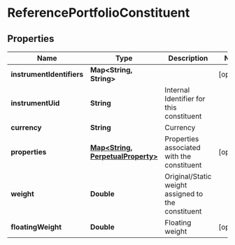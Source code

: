 

# ReferencePortfolioConstituent

## Properties

Name | Type | Description | Notes
------------ | ------------- | ------------- | -------------
**instrumentIdentifiers** | **Map&lt;String, String&gt;** |  |  [optional]
**instrumentUid** | **String** | Internal Identifier for this constituent | 
**currency** | **String** | Currency | 
**properties** | [**Map&lt;String, PerpetualProperty&gt;**](PerpetualProperty.md) | Properties associated with the constituent |  [optional]
**weight** | **Double** | Original/Static weight assigned to the constituent | 
**floatingWeight** | **Double** | Floating weight |  [optional]



